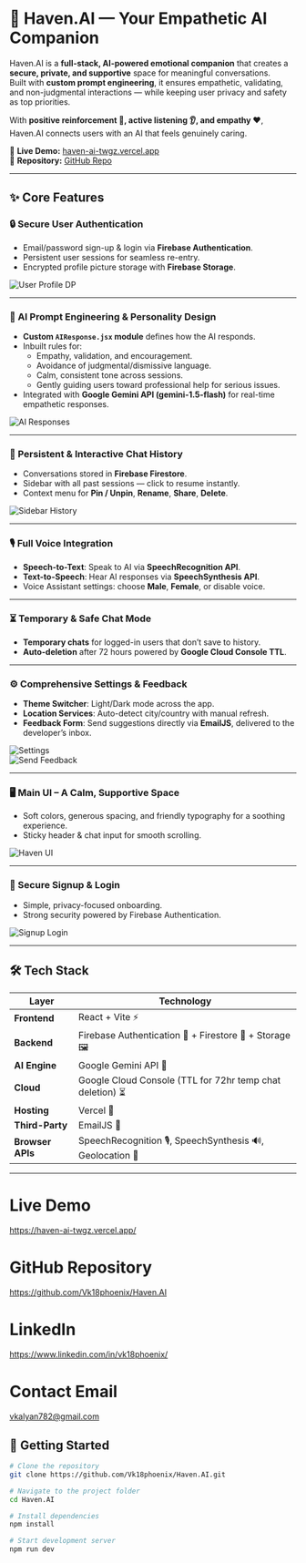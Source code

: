 # 🌟 Haven.AI — Your Empathetic AI Companion

Haven.AI is a **full-stack, AI-powered emotional companion** that creates a **secure, private, and supportive** space for meaningful conversations.  
Built with **custom prompt engineering**, it ensures empathetic, validating, and non-judgmental interactions — while keeping user privacy and safety as top priorities.

With **positive reinforcement 🤝, active listening 👂, and empathy ❤️**, Haven.AI connects users with an AI that feels genuinely caring.

🔗 **Live Demo:** [haven-ai-twgz.vercel.app](https://haven-ai-twgz.vercel.app/)  
📂 **Repository:** [GitHub Repo](https://github.com/Vk18phoenix/Haven.AI)  

---

## ✨ Core Features

### 🔒 Secure User Authentication
- Email/password sign-up & login via **Firebase Authentication**.
- Persistent user sessions for seamless re-entry.
- Encrypted profile picture storage with **Firebase Storage**.

![User Profile DP](https://raw.githubusercontent.com/Vk18phoenix/Haven.AI/main/User-profile-DP.png)

---

### 🧠 AI Prompt Engineering & Personality Design
- **Custom `AIResponse.jsx` module** defines how the AI responds.
- Inbuilt rules for:
  - Empathy, validation, and encouragement.
  - Avoidance of judgmental/dismissive language.
  - Calm, consistent tone across sessions.
  - Gently guiding users toward professional help for serious issues.
- Integrated with **Google Gemini API (gemini-1.5-flash)** for real-time empathetic responses.

![AI Responses](https://raw.githubusercontent.com/Vk18phoenix/Haven.AI/main/AI-responses.png)

---

### 📜 Persistent & Interactive Chat History
- Conversations stored in **Firebase Firestore**.
- Sidebar with all past sessions — click to resume instantly.
- Context menu for **Pin / Unpin**, **Rename**, **Share**, **Delete**.

![Sidebar History](https://raw.githubusercontent.com/Vk18phoenix/Haven.AI/main/Sidebar-history.png)

---

### 🎙 Full Voice Integration
- **Speech-to-Text**: Speak to AI via **SpeechRecognition API**.
- **Text-to-Speech**: Hear AI responses via **SpeechSynthesis API**.
- Voice Assistant settings: choose **Male**, **Female**, or disable voice.

---

### ⏳ Temporary & Safe Chat Mode
- **Temporary chats** for logged-in users that don’t save to history.  
- **Auto-deletion** after 72 hours powered by **Google Cloud Console TTL**.

---

### ⚙ Comprehensive Settings & Feedback
- **Theme Switcher**: Light/Dark mode across the app.
- **Location Services**: Auto-detect city/country with manual refresh.
- **Feedback Form**: Send suggestions directly via **EmailJS**, delivered to the developer’s inbox.

![Settings](https://github.com/Vk18phoenix/Haven.AI/blob/main/Settings%20box.png)  
![Send Feedback](https://github.com/Vk18phoenix/Haven.AI/blob/main/Send%20feedback%20form.png)

---

### 🖥 Main UI – A Calm, Supportive Space
- Soft colors, generous spacing, and friendly typography for a soothing experience.
- Sticky header & chat input for smooth scrolling.

![Haven UI](https://raw.githubusercontent.com/Vk18phoenix/Haven.AI/main/Haven-UI.png)

---

### 🔐 Secure Signup & Login
- Simple, privacy-focused onboarding.
- Strong security powered by Firebase Authentication.

![Signup Login](https://raw.githubusercontent.com/Vk18phoenix/Haven.AI/main/Signup-Login.png)

---

## 🛠 Tech Stack

| Layer           | Technology |
|-----------------|------------|
| **Frontend**    | React + Vite ⚡ |
| **Backend**     | Firebase Authentication 🔐 + Firestore 📂 + Storage 🖼 |
| **AI Engine**   | Google Gemini API 🤖 |
| **Cloud**       | Google Cloud Console (TTL for 72hr temp chat deletion) ⏳ |
| **Hosting**     | Vercel 🚀 |
| **Third-Party** | EmailJS 📧 |
| **Browser APIs**| SpeechRecognition 🎙, SpeechSynthesis 🔊, Geolocation 📍 |

---


# Live Demo
https://haven-ai-twgz.vercel.app/

# GitHub Repository
https://github.com/Vk18phoenix/Haven.AI

# LinkedIn
https://www.linkedin.com/in/vk18phoenix/

# Contact Email
vkalyan782@gmail.com


## 🚀 Getting Started

```bash
# Clone the repository
git clone https://github.com/Vk18phoenix/Haven.AI.git

# Navigate to the project folder
cd Haven.AI

# Install dependencies
npm install

# Start development server
npm run dev
